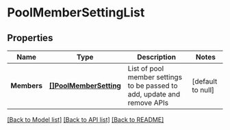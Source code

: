 # PoolMemberSettingList

## Properties
Name | Type | Description | Notes
------------ | ------------- | ------------- | -------------
**Members** | [**[]PoolMemberSetting**](PoolMemberSetting.md) | List of pool member settings to be passed to add, update and remove APIs  | [default to null]

[[Back to Model list]](../README.md#documentation-for-models) [[Back to API list]](../README.md#documentation-for-api-endpoints) [[Back to README]](../README.md)

